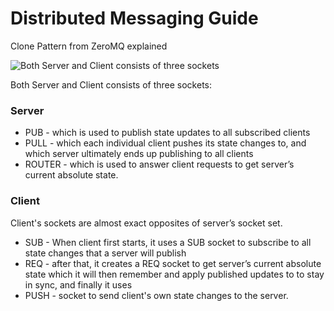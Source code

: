# Distributed Messaging Guide 
Clone Pattern from ZeroMQ explained

![Both Server and Client consists of three sockets](http://res.cloudinary.com/bfunc/image/upload/v1517130840/ZeroMQ_semantics_bvzzxt.jpg "Clone Pattern")

Both Server and Client consists of three sockets: 

### Server
* PUB - which is used to publish state updates to all subscribed clients
* PULL - which each individual client pushes its state changes to, and which server ultimately ends up publishing to all clients
* ROUTER - which is used to answer client requests to get server’s current absolute state. 

### Client
Client's sockets are almost exact opposites of server’s socket set. 
* SUB - When client first starts, it uses a SUB socket to subscribe to all state changes that a server will publish
* REQ - after that, it creates a REQ socket to get server’s current absolute state which it will then remember and apply published updates to to stay in sync, and finally it uses
* PUSH - socket to send client's own state changes to the server.

